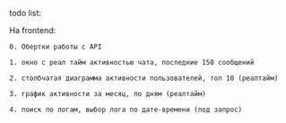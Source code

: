 todo list:

На frontend:

    0. Обертки работы с API

    1. окно с реал тайм активностью чата, последние 150 сообщений

    2. столбчатая диаграмма активности пользователей, топ 10 (реалтайм)

    3. график активности за месяц, по дням (реалтайм)

    4. поиск по логам, выбор лога по дате-времени (под запрос)
